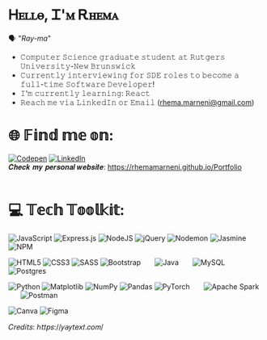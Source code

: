 # Ꮋꭼꮮꮮꮎ, Ꮖ'ꮇ Ꭱꮋꭼꮇꭺ
🗣️ "_Ray-ma_" <br>
* 𝙲𝚘𝚖𝚙𝚞𝚝𝚎𝚛 𝚂𝚌𝚒𝚎𝚗𝚌𝚎 𝚐𝚛𝚊𝚍𝚞𝚊𝚝𝚎 𝚜𝚝𝚞𝚍𝚎𝚗𝚝 𝚊𝚝 𝚁𝚞𝚝𝚐𝚎𝚛𝚜 𝚄𝚗𝚒𝚟𝚎𝚛𝚜𝚒𝚝𝚢-𝙽𝚎𝚠 𝙱𝚛𝚞𝚗𝚜𝚠𝚒𝚌𝚔
* 𝙲𝚞𝚛𝚛𝚎𝚗𝚝𝚕𝚢 𝚒𝚗𝚝𝚎𝚛𝚟𝚒𝚎𝚠𝚒𝚗𝚐 𝚏𝚘𝚛 𝚂𝙳𝙴 𝚛𝚘𝚕𝚎𝚜 𝚝𝚘 𝚋𝚎𝚌𝚘𝚖𝚎 𝚊 𝚏𝚞𝚕𝚕-𝚝𝚒𝚖𝚎 𝚂𝚘𝚏𝚝𝚠𝚊𝚛𝚎 𝙳𝚎𝚟𝚎𝚕𝚘𝚙𝚎𝚛!
* 𝙸'𝚖 𝚌𝚞𝚛𝚛𝚎𝚗𝚝𝚕𝚢 𝚕𝚎𝚊𝚛𝚗𝚒𝚗𝚐: 𝚁𝚎𝚊𝚌𝚝
* 𝚁𝚎𝚊𝚌𝚑 𝚖𝚎 𝚟𝚒𝚊 𝙻𝚒𝚗𝚔𝚎𝚍𝙸𝚗 𝚘𝚛 𝙴𝚖𝚊𝚒𝚕 (rhema.marneni@gmail.com)

# 🌐 𝔽𝕚𝕟𝕕 𝕞𝕖 𝕠𝕟:
[![Codepen](https://img.shields.io/badge/Codepen-000000?style=for-the-badge&logo=codepen&logoColor=white)](https://codepen.io/rivendell) [![LinkedIn](https://img.shields.io/badge/LinkedIn-%230077B5.svg?logo=linkedin&logoColor=white)](https://linkedin.com/in/rhema-km)
<br>
𝑪𝒉𝒆𝒄𝒌 𝒎𝒚 𝒑𝒆𝒓𝒔𝒐𝒏𝒂𝒍 𝒘𝒆𝒃𝒔𝒊𝒕𝒆: https://rhemamarneni.github.io/Portfolio
<br><br>
# 💻 𝕋𝕖𝕔𝕙 𝕋𝕠𝕠𝕝𝕜𝕚𝕥:
![JavaScript](https://img.shields.io/badge/javascript-%23323330.svg?style=for-the-badge&logo=javascript&logoColor=%23F7DF1E) ![Express.js](https://img.shields.io/badge/express.js-%23404d59.svg?style=for-the-badge&logo=express&logoColor=%2361DAFB) ![NodeJS](https://img.shields.io/badge/node.js-6DA55F?style=for-the-badge&logo=node.js&logoColor=white) ![jQuery](https://img.shields.io/badge/jquery-%230769AD.svg?style=for-the-badge&logo=jquery&logoColor=white)  ![Nodemon](https://img.shields.io/badge/NODEMON-%23323330.svg?style=for-the-badge&logo=nodemon&logoColor=%BBDEAD) ![Jasmine](https://img.shields.io/badge/jasmine-%238A4182.svg?style=for-the-badge&logo=jasmine&logoColor=white) ![NPM](https://img.shields.io/badge/NPM-%23CB3837.svg?style=for-the-badge&logo=npm&logoColor=white) 

![HTML5](https://img.shields.io/badge/html5-%23E34F26.svg?style=for-the-badge&logo=html5&logoColor=white) ![CSS3](https://img.shields.io/badge/css3-%231572B6.svg?style=for-the-badge&logo=css3&logoColor=white) ![SASS](https://img.shields.io/badge/SASS-hotpink.svg?style=for-the-badge&logo=SASS&logoColor=white) ![Bootstrap](https://img.shields.io/badge/bootstrap-%238511FA.svg?style=for-the-badge&logo=bootstrap&logoColor=white)   &nbsp;&nbsp;&nbsp;&nbsp;&nbsp;  ![Java](https://img.shields.io/badge/java-%23ED8B00.svg?style=for-the-badge&logo=openjdk&logoColor=white)  &nbsp;&nbsp;&nbsp;&nbsp;&nbsp; ![MySQL](https://img.shields.io/badge/mysql-%2300000f.svg?style=for-the-badge&logo=mysql&logoColor=white) ![Postgres](https://img.shields.io/badge/postgres-%23316192.svg?style=for-the-badge&logo=postgresql&logoColor=white)

![Python](https://img.shields.io/badge/python-3670A0?style=for-the-badge&logo=python&logoColor=ffdd54)  ![Matplotlib](https://img.shields.io/badge/Matplotlib-%23ffffff.svg?style=for-the-badge&logo=Matplotlib&logoColor=black) ![NumPy](https://img.shields.io/badge/numpy-%23013243.svg?style=for-the-badge&logo=numpy&logoColor=white) ![Pandas](https://img.shields.io/badge/pandas-%23150458.svg?style=for-the-badge&logo=pandas&logoColor=white) ![PyTorch](https://img.shields.io/badge/PyTorch-%23EE4C2C.svg?style=for-the-badge&logo=PyTorch&logoColor=white)  &nbsp;&nbsp;&nbsp;&nbsp;&nbsp;  ![Apache Spark](https://img.shields.io/badge/Apache%20Spark-FDEE21?style=for-the-badge&logo=apachespark&logoColor=black) &nbsp;&nbsp;&nbsp;&nbsp;&nbsp;   ![Postman](https://img.shields.io/badge/Postman-FF6C37?style=for-the-badge&logo=postman&logoColor=white)

![Canva](https://img.shields.io/badge/Canva-%2300C4CC.svg?style=for-the-badge&logo=Canva&logoColor=white) ![Figma](https://img.shields.io/badge/figma-%23F24E1E.svg?style=for-the-badge&logo=figma&logoColor=white)  &nbsp;&nbsp;&nbsp;&nbsp;&nbsp; 

𝐶𝘳𝑒𝘥𝑖𝘵𝑠: ℎ𝘵𝑡𝘱𝑠://𝑦𝘢𝑦𝘵𝑒𝘹𝑡.𝑐𝘰𝑚/
<!--
- 🔭 I’m currently working on ...
- 🌱 I’m currently learning ...
- 👯 I’m looking to collaborate on ...
- 🤔 I’m looking for help with ...
- 💬 Ask me about ...
- 📫 How to reach me: ...
- 😄 Pronouns: ...
- ⚡ Fun fact: ...
-->
